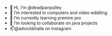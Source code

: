 - 👋 Hi, I’m @deadpanpulley
- 👀 I’m interested in computers and video edidting
- 🌱 I’m currently learning premire pro
- 💞️ I’m looking to collaborate on java projects
- 📫@advickbhalla on instagram

<!---
deadpanpulley/deadpanpulley is a ✨ special ✨ repository because its `README.md` (this file) appears on your GitHub profile.
You can click the Preview link to take a look at your changes.
--->
